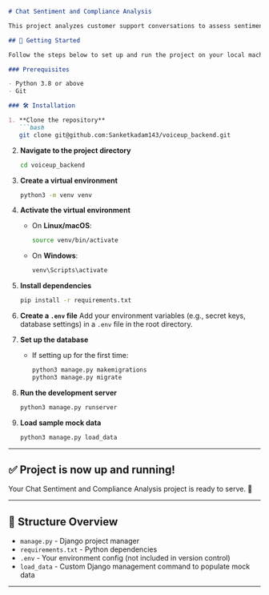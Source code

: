 
````markdown
# Chat Sentiment and Compliance Analysis

This project analyzes customer support conversations to assess sentiment and compliance with organizational guidelines.

## 🚀 Getting Started

Follow the steps below to set up and run the project on your local machine.

### Prerequisites

- Python 3.8 or above
- Git

### 🛠️ Installation

1. **Clone the repository**  
   ```bash
   git clone git@github.com:Sanketkadam143/voiceup_backend.git
````

2. **Navigate to the project directory**

   ```bash
   cd voiceup_backend
   ```

3. **Create a virtual environment**

   ```bash
   python3 -m venv venv
   ```

4. **Activate the virtual environment**

   * On **Linux/macOS**:

     ```bash
     source venv/bin/activate
     ```
   * On **Windows**:

     ```bash
     venv\Scripts\activate
     ```

5. **Install dependencies**

   ```bash
   pip install -r requirements.txt
   ```

6. **Create a `.env` file**
   Add your environment variables (e.g., secret keys, database settings) in a `.env` file in the root directory.

7. **Set up the database**

   * If setting up for the first time:

     ```bash
     python3 manage.py makemigrations
     python3 manage.py migrate
     ```

8. **Run the development server**

   ```bash
   python3 manage.py runserver
   ```

9. **Load sample mock data**

   ```bash
   python3 manage.py load_data
   ```

---

## ✅ Project is now up and running!

Your Chat Sentiment and Compliance Analysis project is ready to serve. 🎉

---

## 📂 Structure Overview

* `manage.py` - Django project manager
* `requirements.txt` - Python dependencies
* `.env` - Your environment config (not included in version control)
* `load_data` - Custom Django management command to populate mock data

---
